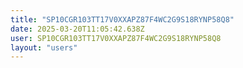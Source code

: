 ```yaml
---
title: "SP10CGR103TT17V0XXAPZ87F4WC2G9S18RYNP58Q8"
date: 2025-03-20T11:05:42.638Z
user: SP10CGR103TT17V0XXAPZ87F4WC2G9S18RYNP58Q8
layout: "users"
---
```

    